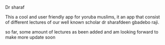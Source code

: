 Dr sharaf

This a cool and user friendly app for yoruba muslims, it an app that consist of different lectures of our well known scholar dr sharafdeen gbadebo raji.

so far, some amount of lectures as been added and am looking forward to make more update soon
